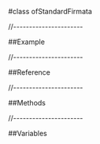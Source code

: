 #class ofStandardFirmata

//----------------------

##Example



//----------------------

##Reference



//----------------------

##Methods



//----------------------

##Variables



